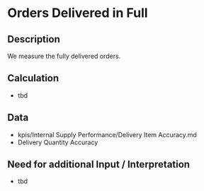# Orders Delivered in Full

## Description
We measure the fully delivered orders.

## Calculation
* tbd

## Data
* kpis/Internal Supply Performance/Delivery Item Accuracy.md
* Delivery Quantity Accuracy


## Need for additional Input / Interpretation
* tbd

